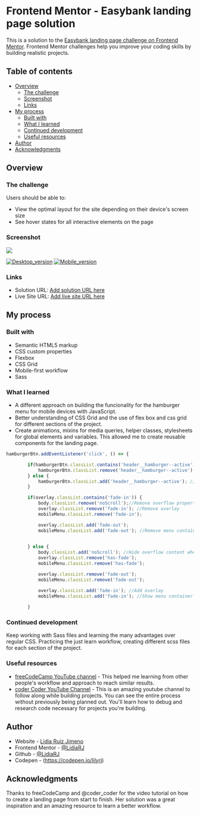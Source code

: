 # Frontend Mentor - Easybank landing page solution

This is a solution to the [Easybank landing page challenge on Frontend Mentor](https://www.frontendmentor.io/challenges/easybank-landing-page-WaUhkoDN). Frontend Mentor challenges help you improve your coding skills by building realistic projects. 

## Table of contents

- [Overview](#overview)
  - [The challenge](#the-challenge)
  - [Screenshot](#screenshot)
  - [Links](#links)
- [My process](#my-process)
  - [Built with](#built-with)
  - [What I learned](#what-i-learned)
  - [Continued development](#continued-development)
  - [Useful resources](#useful-resources)
- [Author](#author)
- [Acknowledgments](#acknowledgments)


## Overview

### The challenge

Users should be able to:

- View the optimal layout for the site depending on their device's screen size
- See hover states for all interactive elements on the page

### Screenshot

![](./screenshot.jpg)

[![Desktop_version](https://github.com/LidiaRJ/insure-landing-page/blob/main/screenshots/insure-landing-page-desktop.jpg)](https://github.com/LidiaRJ/insure-landing-page/blob/main/screenshots/insure-landing-page-desktop.jpg)
[![Mobile_version](https://github.com/LidiaRJ/insure-landing-page/blob/main/screenshots/insure-landing-page-mobile.jpg)](https://github.com/LidiaRJ/insure-landing-page/blob/main/screenshots/insure-landing-page-mobile.jpg)

### Links

- Solution URL: [Add solution URL here](https://your-solution-url.com)
- Live Site URL: [Add live site URL here](https://your-live-site-url.com)

## My process

### Built with

- Semantic HTML5 markup
- CSS custom properties
- Flexbox
- CSS Grid
- Mobile-first workflow
- Sass


### What I learned

- A different approach on building the funcionality for the hamburger menu for mobile devices with JavaScript. 
- Better understanding of CSS Grid and the use of flex box and css grid for different sections of the project. 
- Create animations, mixins for media queries, helper classes, stylesheets for global elements and variables. This allowed me to create reusable components for the landing page. 


```js
hamburgerBtn.addEventListener('click', () => {

        if(hamburgerBtn.classList.contains('header__hamburger--active')) {
            hamburgerBtn.classList.remove('header__hamburger--active'); //Close hamburger menu
        } else {
            hamburgerBtn.classList.add('header__hamburger--active'); //Open hamburger menu  
        }

        if(overlay.classList.contains('fade-in')) {
            body.classList.remove('noScroll');//Remove overflow property
            overlay.classList.remove('fade-in'); //Remove overlay
            mobileMenu.classList.remove('fade-in'); 

            overlay.classList.add('fade-out'); 
            mobileMenu.classList.add('fade-out'); //Remove menu container

           
        } else {
            body.classList.add('noScroll'); //Hide overflow content when menu open
            overlay.classList.remove('has-fade');
            mobileMenu.classList.remove('has-fade');

            overlay.classList.remove('fade-out');
            mobileMenu.classList.remove('fade-out');

            overlay.classList.add('fade-in'); //Add overlay
            mobileMenu.classList.add('fade-in'); //Show menu container 
            
        }
```

### Continued development

Keep working with Sass files and learning the many advantages over regular CSS. 
Practicing the just learn workflow, creating different scss files for each section of the project.

### Useful resources

- [freeCodeCamp YouTube channel](https://www.youtube.com/channel/UC8butISFwT-Wl7EV0hUK0BQ) - This helped me learning from other people's workflow and approach to reach similar results. 
- [coder Coder YouTube Channel](https://www.youtube.com/channel/UCzNf0liwUzMN6_pixbQlMhQ) - This is an amazing youtube channel to follow along while building projects. You can see the entire process without previously being planned out. You'll learn how to debug and research code necessary for projects you're building. 


## Author

- Website - [Lidia Ruiz Jimeno](https://www.behance.net/Lidiarjimeno)
- Frontend Mentor - [@LidiaRJ](https://www.frontendmentor.io/profile/LidiaRJ)
- Github - [@LidiaRJ](https://github.com/LidiaRJ)
- Codepen - (https://codepen.io/lilyrj)



## Acknowledgments
Thanks to freeCodeCamp and @coder_coder for the video tutorial on how to create a landing page from start to finish. Her solution was a great inspiration and an amazing resource to learn a better workflow. 



